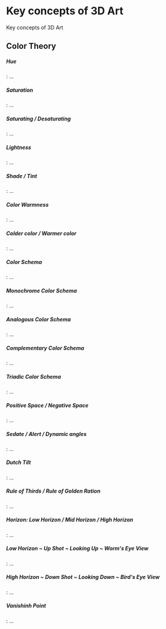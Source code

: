 # Key concepts of 3D Art

Key concepts of 3D Art

<!-- [:arrow_down: Tags legend](#tags-legend) at the end of the page. -->

<!-- - []() by []() ( _:movie_camera:_ ) -->

## Color Theory

##### Hue
: ...

##### Saturation
: ...

##### Saturating / Desaturating
: ...

##### Lightness
: ...

##### Shade / Tint
: ...

##### Color Warmness
: ...

##### Colder color / Warmer color
: ...

##### Color Schema
: ...

##### Monochrome Color Schema
: ...

##### Analogous Color Schema
: ...

##### Complementary Color Schema
: ...

##### Triadic Color Schema
: ...

##### Positive Space / Negative Space
: ...

##### Sedate / Alert / Dynamic angles
: ...

##### Dutch Tilt
: ...

##### Rule of Thirds / Rule of Golden Ration
: ...

##### Horizon: Low Horizon / Mid Horizon / High Horizon
: ...

##### Low Horizon ~ Up Shot ~ Looking Up ~ Worm's Eye View
: ...

##### High Horizon ~ Down Shot ~ Looking Down ~ Bird's Eye View
: ...

##### Vanishinh Point
: ...
